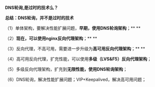 **DNS轮询,是过时的技术么？**

 

**总结：DNS轮询，并不是过时的技术**

（1）单体架构，要解决性能扩展问题，**早期，使用DNS轮询架构**；**
**

（2）**现在，可以使用nginx反向代理架构**；**
**

（3）反向代理，不高可用，需要进一步升级为**高可用反向代理架构**；**
**

（4）高可用反向代理，扩充性能，可以使用**多级（LVS&F5）反向代理架构**；

（5）多级反向代理架构，扩充到**无限性能，使用DNS轮询架构**；

（6）DNS轮询，解决性能扩展问题；VIP+Keepalived，解决高可用问题；